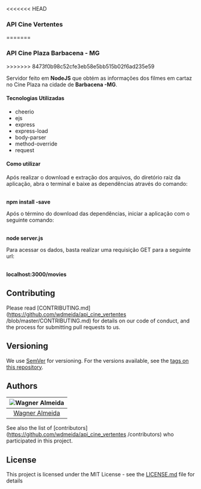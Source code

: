 <<<<<<< HEAD
<h3>API Cine Vertentes</h3>
=======
<h3>API Cine Plaza Barbacena - MG</h3>
>>>>>>> 8473f0b98c52cfe3eb58e5bb515b02f6ad235e59

<p>Servidor feito em <strong>NodeJS</strong> que obtém as informações dos filmes em cartaz no Cine Plaza na cidade de <strong>Barbacena -MG</strong>.</p>

<h4>Tecnologias Utilizadas</h4>
<ul>
  <li>cheerio</li>
  <li>ejs</li>
  <li>express</li>
  <li>express-load</li>
  <li>body-parser</li>
  <li>method-override</li>
  <li>request</li>
</ul>

<h4>Como utilizar</h4>
<p>Após realizar o download e extração dos arquivos, do diretório raiz da aplicação, abra o terminal e baixe as dependências através do comando:</p><br/>
<strong>npm install -save</strong></br>
<p>Após o término do download das dependências, iniciar a aplicação com o seguinte comando:</p><br/>
<strong>node server.js</strong></br>
<p>Para acessar os dados, basta realizar uma requisição GET para a seguinte url:</p><br/>
<strong>localhost:3000/movies</strong></br>

## Contributing

Please read [CONTRIBUTING.md](https://github.com/wdmeida/api_cine_vertentes
/blob/master/CONTRIBUTING.md) for details on our code of conduct, and the process for submitting pull requests to us.

## Versioning

We use [SemVer](http://semver.org/) for versioning. For the versions available, see the [tags on this repository](https://github.com/your/project/tags).

## Authors

| ![Wagner Almeida](https://avatars2.githubusercontent.com/u/9699741?s=400&u=d13dc23a68981463adfc43efbd7a26a664455711&v=4)|
|:---------------------:|
|  [Wagner Almeida](https://github.com/wdmeida/)   |

See also the list of [contributors](https://github.com/wdmeida/api_cine_vertentes
/contributors) who participated in this project.

## License

This project is licensed under the MIT License - see the [LICENSE.md](LICENSE.md) file for details
